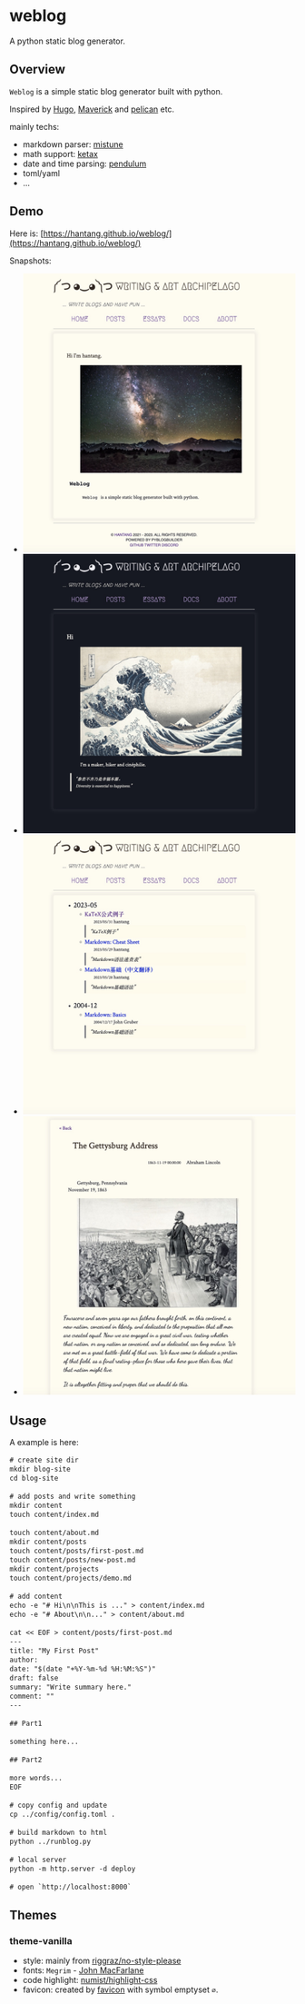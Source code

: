 # weblog
A python static blog generator.

## Overview

`Weblog` is a simple static blog generator built with python.

Inspired by [Hugo](https://github.com/gohugoio/hugo/), [Maverick](https://github.com/AlanDecode/Maverick) and [pelican](https://github.com/getpelican/pelican) etc.

mainly techs:
* markdown parser: [mistune](https://github.com/lepture/mistune)
* math support: [ketax](https://github.com/KaTeX/KaTeX)
* date and time parsing: [pendulum](https://pendulum.eustace.io/)
* toml/yaml
* ...

## Demo

Here is: [https://hantang.github.io/weblog/](https://hantang.github.io/weblog/)

Snapshots:
* ![HomePage](images/home.jpg "Home Page")
* ![DarkMode](images/dark.jpg "Dark Mode")
* ![Menus](images/menu.jpg "Menus")
* ![Post](images/post.jpg "Post Example")

## Usage

A example is here:
```shell
# create site dir
mkdir blog-site
cd blog-site

# add posts and write something
mkdir content
touch content/index.md

touch content/about.md
mkdir content/posts
touch content/posts/first-post.md
touch content/posts/new-post.md
mkdir content/projects
touch content/projects/demo.md

# add content
echo -e "# Hi\n\nThis is ..." > content/index.md
echo -e "# About\n\n..." > content/about.md

cat << EOF > content/posts/first-post.md
---
title: "My First Post"
author:
date: "$(date "+%Y-%m-%d %H:%M:%S")"
draft: false
summary: "Write summary here."
comment: ""
---

## Part1

something here...

## Part2

more words...
EOF

# copy config and update
cp ../config/config.toml .

# build markdown to html
python ../runblog.py

# local server
python -m http.server -d deploy

# open `http://localhost:8000`
```

## Themes
### theme-vanilla

* style: mainly from [riggraz/no-style-please](https://github.com/riggraz/no-style-please/)
* fonts: `Megrim` - [John MacFarlane](https://www.johnmacfarlane.net/)
* code highlight: [numist/highlight-css](https://github.com/numist/highlight-css/)
* favicon: created by [favicon](https://favicon.io/) with symbol emptyset `∅`.
